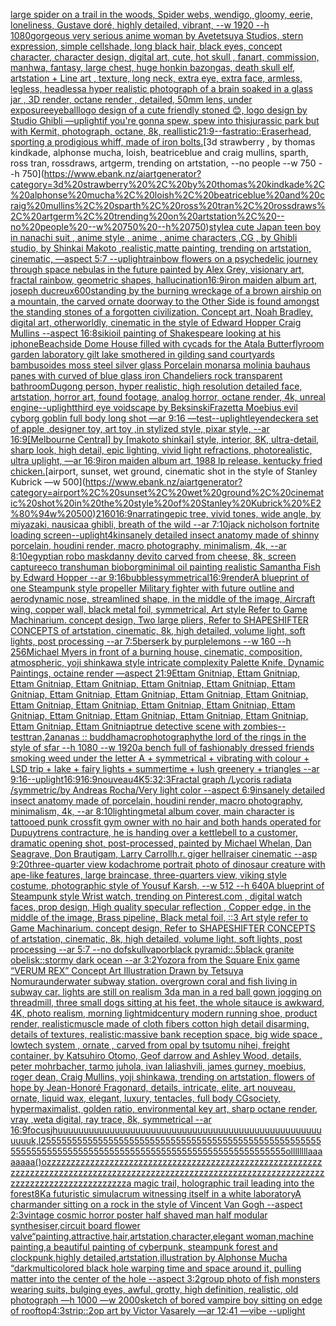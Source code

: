 [large spider on a trail in the woods, Spider webs, wendigo, gloomy, eerie, loneliness, Gustave doré, highly detailed, vibrant, --w 1920 --h 1080](https://www.ebank.nz/aiartgenerator?category=large%20spider%20on%20a%20trail%20in%20the%20woods%2C%20Spider%20webs%2C%20wendigo%2C%20gloomy%2C%20eerie%2C%20loneliness%2C%20Gustave%20dor%C3%A9%2C%20highly%20detailed%2C%20vibrant%2C%20--w%201920%20--h%201080)[gorgeous very serious anime woman by Avetetsuya Studios, stern expression,  simple cellshade, long black  hair, black eyes, concept character, character design, digital art, cute, hot skull , fanart, commission, manhwa, fantasy, large chest, huge honkin bazongas, death skull elf, artstation  +  Line art , texture, long neck, extra eye, extra face, armless, legless, headless](https://www.ebank.nz/aiartgenerator?category=gorgeous%20very%20serious%20anime%20woman%20by%20Avetetsuya%20Studios%2C%20stern%20expression%2C%20%20simple%20cellshade%2C%20long%20black%20%20hair%2C%20black%20eyes%2C%20concept%20character%2C%20character%20design%2C%20digital%20art%2C%20cute%2C%20hot%20skull%20%2C%20fanart%2C%20commission%2C%20manhwa%2C%20fantasy%2C%20large%20chest%2C%20huge%20honkin%20bazongas%2C%20death%20skull%20elf%2C%20artstation%20%20%2B%20%20Line%20art%20%2C%20texture%2C%20long%20neck%2C%20extra%20eye%2C%20extra%20face%2C%20armless%2C%20legless%2C%20headless)[a hyper realistic photograph of a brain soaked in a glass jar , 3D render, octane render , detailed, 50mm lens, under exposure](https://www.ebank.nz/aiartgenerator?category=a%20hyper%20realistic%20photograph%20of%20a%20brain%20soaked%20in%20a%20glass%20jar%20%2C%203D%20render%2C%20octane%20render%20%2C%20detailed%2C%2050mm%20lens%2C%20under%20exposure)[eyeball](https://www.ebank.nz/aiartgenerator?category=eyeball)[logo design of a cute friendly stoned 😊, logo design by Studio Ghibli —uplight](https://www.ebank.nz/aiartgenerator?category=logo%20design%20of%20a%20cute%20friendly%20stoned%20%F0%9F%98%8A%2C%20logo%20design%20by%20Studio%20Ghibli%20%E2%80%94uplight)[if you're gonna spew, spew into this](https://www.ebank.nz/aiartgenerator?category=if%20you%27re%20gonna%20spew%2C%20spew%20into%20this)[jurassic park but with Kermit, photograph, octane, 8k, reallistic](https://www.ebank.nz/aiartgenerator?category=jurassic%20park%20but%20with%20Kermit%2C%20photograph%2C%20octane%2C%208k%2C%20reallistic)[21:9](https://www.ebank.nz/aiartgenerator?category=21%3A9)[--fast](https://www.ebank.nz/aiartgenerator?category=--fast)[ratio::](https://www.ebank.nz/aiartgenerator?category=ratio%3A%3A)[Eraserhead, sporting a prodigious whiff, made of iron bolts.](https://www.ebank.nz/aiartgenerator?category=Eraserhead%2C%20sporting%20a%20prodigious%20whiff%2C%20made%20of%20iron%20bolts.)[3d strawberry , by thomas kindkade, alphonse mucha, loish, beatriceblue and craig mullins, sparth, ross tran, rossdraws, artgerm, trending on artstation, --no people --w 750 --h 750](https://www.ebank.nz/aiartgenerator?category=3d%20strawberry%20%2C%20by%20thomas%20kindkade%2C%20alphonse%20mucha%2C%20loish%2C%20beatriceblue%20and%20craig%20mullins%2C%20sparth%2C%20ross%20tran%2C%20rossdraws%2C%20artgerm%2C%20trending%20on%20artstation%2C%20--no%20people%20--w%20750%20--h%20750)[style](https://www.ebank.nz/aiartgenerator?category=style)[a cute Japan  teen boy in nanachi suit , anime style , anime , anime characters ,CG , by Ghibli studio, by Shinkai Makoto ,realistic,matte painting, trending on artstation, cinematic, —aspect 5:7 --uplight](https://www.ebank.nz/aiartgenerator?category=a%20cute%20Japan%20%20teen%20boy%20in%20nanachi%20suit%20%2C%20anime%20style%20%2C%20anime%20%2C%20anime%20characters%20%2CCG%20%2C%20by%20Ghibli%20studio%2C%20by%20Shinkai%20Makoto%20%2Crealistic%2Cmatte%20painting%2C%20trending%20on%20artstation%2C%20cinematic%2C%20%E2%80%94aspect%205%3A7%20--uplight)[rainbow flowers on a psychedelic journey through space nebulas in the future painted by Alex Grey, visionary art, fractal rainbow, geometric shapes, hallucination](https://www.ebank.nz/aiartgenerator?category=rainbow%20flowers%20on%20a%20psychedelic%20journey%20through%20space%20nebulas%20in%20the%20future%20painted%20by%20Alex%20Grey%2C%20visionary%20art%2C%20fractal%20rainbow%2C%20geometric%20shapes%2C%20hallucination)[16:9](https://www.ebank.nz/aiartgenerator?category=16%3A9)[iron maiden album art, joseph ducreux](https://www.ebank.nz/aiartgenerator?category=iron%20maiden%20album%20art%2C%20joseph%20ducreux)[600](https://www.ebank.nz/aiartgenerator?category=600)[standing by the burning wreckage of a brown airship on a mountain, the carved ornate doorway to the Other Side is found amongst the standing stones of a forgotten civilization. Concept art, Noah Bradley, digital art, otherworldly, cinematic in the style of Edward Hopper Craig Mullins --aspect 16:8](https://www.ebank.nz/aiartgenerator?category=standing%20by%20the%20burning%20wreckage%20of%20a%20brown%20airship%20on%20a%20mountain%2C%20the%20carved%20ornate%20doorway%20to%20the%20Other%20Side%20is%20found%20amongst%20the%20standing%20stones%20of%20a%20forgotten%20civilization.%20Concept%20art%2C%20Noah%20Bradley%2C%20digital%20art%2C%20otherworldly%2C%20cinematic%20in%20the%20style%20of%20Edward%20Hopper%20Craig%20Mullins%20--aspect%2016%3A8)[siki](https://www.ebank.nz/aiartgenerator?category=siki)[oil painting of Shakespeare looking at his iphone](https://www.ebank.nz/aiartgenerator?category=oil%20painting%20of%20Shakespeare%20looking%20at%20his%20iphone)[Beachside Dome House filled with cycads for the Atala Butterfly](https://www.ebank.nz/aiartgenerator?category=Beachside%20Dome%20House%20filled%20with%20cycads%20for%20the%20Atala%20Butterfly)[room garden laboratory  gilt lake  smothered in gilding sand courtyards bambusoides moss steel silver glass  Porcelain monarsa molinia bauhaus panes with  curved of blue glass iron Chandeliers  rock transparent bathroom](https://www.ebank.nz/aiartgenerator?category=room%20garden%20laboratory%20%20gilt%20lake%20%20smothered%20in%20gilding%20sand%20courtyards%20bambusoides%20moss%20steel%20silver%20glass%20%20Porcelain%20monarsa%20molinia%20bauhaus%20panes%20with%20%20curved%20of%20blue%20glass%20iron%20Chandeliers%20%20rock%20transparent%20bathroom)[Dugong person, hyper realistic, high resolution detailed face, artstation, horror art, found footage, analog horror, octane render, 4k, unreal engine](https://www.ebank.nz/aiartgenerator?category=Dugong%20person%2C%20hyper%20realistic%2C%20high%20resolution%20detailed%20face%2C%20artstation%2C%20horror%20art%2C%20found%20footage%2C%20analog%20horror%2C%20octane%20render%2C%204k%2C%20unreal%20engine)[--uplight](https://www.ebank.nz/aiartgenerator?category=--uplight)[third eye voidscape by Beksinski](https://www.ebank.nz/aiartgenerator?category=third%20eye%20voidscape%20by%20Beksinski)[Frazetta Moebius evil cyborg goblin full body long shot  —ar 9:16 —test](https://www.ebank.nz/aiartgenerator?category=Frazetta%20Moebius%20evil%20cyborg%20goblin%20full%20body%20long%20shot%20%20%E2%80%94ar%209%3A16%20%E2%80%94test)[--uplight](https://www.ebank.nz/aiartgenerator?category=--uplight)[leyendecker](https://www.ebank.nz/aiartgenerator?category=leyendecker)[a set of apple ,designer toy, art toy ,in stylized style, pixar style, --ar 16:9](https://www.ebank.nz/aiartgenerator?category=a%20set%20of%20apple%20%2Cdesigner%20toy%2C%20art%20toy%20%2Cin%20stylized%20style%2C%20pixar%20style%2C%20--ar%2016%3A9)[[Melbourne Central] by [makoto shinkai] style, interior, 8K, ultra-detail, sharp look, high detail, epic lighting, vivid light refractions, photorealistic, ultra uplight, —ar 16:9](https://www.ebank.nz/aiartgenerator?category=%5BMelbourne%20Central%5D%20by%20%5Bmakoto%20shinkai%5D%20style%2C%20interior%2C%208K%2C%20ultra-detail%2C%20sharp%20look%2C%20high%20detail%2C%20epic%20lighting%2C%20vivid%20light%20refractions%2C%20photorealistic%2C%20ultra%20uplight%2C%20%E2%80%94ar%2016%3A9)[iron maiden album art, 1988 lp release. kentucky fried chicken.](https://www.ebank.nz/aiartgenerator?category=iron%20maiden%20album%20art%2C%201988%20lp%20release.%20kentucky%20fried%20chicken.)[airport, sunset, wet ground, cinematic shot in the style of Stanley Kubrick —w 500](https://www.ebank.nz/aiartgenerator?category=airport%2C%20sunset%2C%20wet%20ground%2C%20cinematic%20shot%20in%20the%20style%20of%20Stanley%20Kubrick%20%E2%80%94w%20500)[2160](https://www.ebank.nz/aiartgenerator?category=2160)[16:9](https://www.ebank.nz/aiartgenerator?category=16%3A9)[narrating](https://www.ebank.nz/aiartgenerator?category=narrating)[epic tree, vivid tones, wide angle, by miyazaki, nausicaa ghibli, breath of the wild --ar 7:10](https://www.ebank.nz/aiartgenerator?category=epic%20tree%2C%20vivid%20tones%2C%20wide%20angle%2C%20by%20miyazaki%2C%20nausicaa%20ghibli%2C%20breath%20of%20the%20wild%20--ar%207%3A10)[jack nicholson fortnite loading screen](https://www.ebank.nz/aiartgenerator?category=jack%20nicholson%20fortnite%20loading%20screen)[--uplight](https://www.ebank.nz/aiartgenerator?category=--uplight)[4k](https://www.ebank.nz/aiartgenerator?category=4k)[insanely detailed insect anatomy made of shinny  porcelain, houdini render, macro photography, minimalism, 4k, --ar 8:10](https://www.ebank.nz/aiartgenerator?category=insanely%20detailed%20insect%20anatomy%20made%20of%20shinny%20%20porcelain%2C%20houdini%20render%2C%20macro%20photography%2C%20minimalism%2C%204k%2C%20--ar%208%3A10)[egyptian robo mask](https://www.ebank.nz/aiartgenerator?category=egyptian%20robo%20mask)[danny devito carved from cheese, 8k, screen capture](https://www.ebank.nz/aiartgenerator?category=danny%20devito%20carved%20from%20cheese%2C%208k%2C%20screen%20capture)[eco transhuman bioborg](https://www.ebank.nz/aiartgenerator?category=eco%20transhuman%20bioborg)[minimal oil painting realistic Samantha Fish by Edward Hopper --ar 9:16](https://www.ebank.nz/aiartgenerator?category=minimal%20oil%20painting%20realistic%20Samantha%20Fish%20by%20Edward%20Hopper%20--ar%209%3A16)[bubbles](https://www.ebank.nz/aiartgenerator?category=bubbles)[symmetrical](https://www.ebank.nz/aiartgenerator?category=symmetrical)[16:9](https://www.ebank.nz/aiartgenerator?category=16%3A9)[render](https://www.ebank.nz/aiartgenerator?category=render)[A blueprint of one Steampunk style propeller Military fighter with future outline and aerodynamic nose, streamlined shape, in the middle of the image,  Aircraft wing, copper wall, black metal foil, symmetrical,  Art style Refer to Game Machinarium.  concept design, Two large pliers, Refer to SHAPESHIFTER CONCEPTS  of artstation, cinematic,  8k, high detailed,  volume light,  soft lights,  post processing    --ar 7:5](https://www.ebank.nz/aiartgenerator?category=A%20blueprint%20of%20one%20Steampunk%20style%20propeller%20Military%20fighter%20with%20future%20outline%20and%20aerodynamic%20nose%2C%20streamlined%20shape%2C%20in%20the%20middle%20of%20the%20image%2C%20%20Aircraft%20wing%2C%20copper%20wall%2C%20black%20metal%20foil%2C%20symmetrical%2C%20%20Art%20style%20Refer%20to%20Game%20Machinarium.%20%20concept%20design%2C%20Two%20large%20pliers%2C%20Refer%20to%20SHAPESHIFTER%20CONCEPTS%20%20of%20artstation%2C%20cinematic%2C%20%208k%2C%20high%20detailed%2C%20%20volume%20light%2C%20%20soft%20lights%2C%20%20post%20processing%20%20%20%20--ar%207%3A5)[berserk by purplelemons --w 160 --h 256](https://www.ebank.nz/aiartgenerator?category=berserk%20by%20purplelemons%20--w%20160%20--h%20256)[Michael Myers in front of a burning house, cinematic, composition, atmospheric, yoji shinkawa style intricate complexity Palette Knife, Dynamic Paintings, octaine render —aspect 21:9](https://www.ebank.nz/aiartgenerator?category=Michael%20Myers%20in%20front%20of%20a%20burning%20house%2C%20cinematic%2C%20composition%2C%20atmospheric%2C%20yoji%20shinkawa%20style%20intricate%20complexity%20Palette%20Knife%2C%20Dynamic%20Paintings%2C%20octaine%20render%20%E2%80%94aspect%2021%3A9)[Ettam Gnitniap, Ettam Gnitniap, Ettam Gnitniap, Ettam Gnitniap, Ettam Gnitniap, Ettam Gnitniap, Ettam Gnitniap, Ettam Gnitniap, Ettam Gnitniap, Ettam Gnitniap, Ettam Gnitniap, Ettam Gnitniap, Ettam Gnitniap, Ettam Gnitniap, Ettam Gnitniap, Ettam Gnitniap, Ettam Gnitniap, Ettam Gnitniap, Ettam Gnitniap, Ettam Gnitniap, Ettam Gnitniap, Ettam Gnitniap](https://www.ebank.nz/aiartgenerator?category=Ettam%20Gnitniap%2C%20Ettam%20Gnitniap%2C%20Ettam%20Gnitniap%2C%20Ettam%20Gnitniap%2C%20Ettam%20Gnitniap%2C%20Ettam%20Gnitniap%2C%20Ettam%20Gnitniap%2C%20Ettam%20Gnitniap%2C%20Ettam%20Gnitniap%2C%20Ettam%20Gnitniap%2C%20Ettam%20Gnitniap%2C%20Ettam%20Gnitniap%2C%20Ettam%20Gnitniap%2C%20Ettam%20Gnitniap%2C%20Ettam%20Gnitniap%2C%20Ettam%20Gnitniap%2C%20Ettam%20Gnitniap%2C%20Ettam%20Gnitniap%2C%20Ettam%20Gnitniap%2C%20Ettam%20Gnitniap%2C%20Ettam%20Gnitniap%2C%20Ettam%20Gnitniap)[true detective scene with zombies](https://www.ebank.nz/aiartgenerator?category=true%20detective%20scene%20with%20zombies)[--test](https://www.ebank.nz/aiartgenerator?category=--test)[tran,](https://www.ebank.nz/aiartgenerator?category=tran%2C)[2](https://www.ebank.nz/aiartgenerator?category=2)[ananas :: buddha](https://www.ebank.nz/aiartgenerator?category=ananas%20%3A%3A%20buddha)[macrophotography](https://www.ebank.nz/aiartgenerator?category=macrophotography)[the lord of the rings in the style of sfar --h 1080 --w 1920](https://www.ebank.nz/aiartgenerator?category=the%20lord%20of%20the%20rings%20in%20the%20style%20of%20sfar%20--h%201080%20--w%201920)[a bench full of fashionably dressed friends smoking weed under the letter A + symmetrical + vibrating with colour + LSD trip + lake + fairy lights + summertime + lush greenery + triangles  --ar 9:16](https://www.ebank.nz/aiartgenerator?category=a%20bench%20full%20of%20fashionably%20dressed%20friends%20smoking%20weed%20under%20the%20letter%20A%20%2B%20symmetrical%20%2B%20vibrating%20with%20colour%20%2B%20LSD%20trip%20%2B%20lake%20%2B%20fairy%20lights%20%2B%20summertime%20%2B%20lush%20greenery%20%2B%20triangles%20%20--ar%209%3A16)[--uplight](https://www.ebank.nz/aiartgenerator?category=--uplight)[16:9](https://www.ebank.nz/aiartgenerator?category=16%3A9)[16:9](https://www.ebank.nz/aiartgenerator?category=16%3A9)[](https://www.ebank.nz/aiartgenerator?category=)[nouveau](https://www.ebank.nz/aiartgenerator?category=nouveau)[4K](https://www.ebank.nz/aiartgenerator?category=4K)[5:3](https://www.ebank.nz/aiartgenerator?category=5%3A3)[2:3](https://www.ebank.nz/aiartgenerator?category=2%3A3)[Fractal graph /Lycoris radiata /symmetric/by Andreas Rocha/Very light color   --aspect 6:9](https://www.ebank.nz/aiartgenerator?category=Fractal%20graph%20/Lycoris%20radiata%20/symmetric/by%20Andreas%20Rocha/Very%20light%20color%20%20%20--aspect%206%3A9)[insanely detailed insect anatomy made of porcelain, houdini render, macro photography, minimalism, 4k, --ar 8:10](https://www.ebank.nz/aiartgenerator?category=insanely%20detailed%20insect%20anatomy%20made%20of%20porcelain%2C%20houdini%20render%2C%20macro%20photography%2C%20minimalism%2C%204k%2C%20--ar%208%3A10)[lighting](https://www.ebank.nz/aiartgenerator?category=lighting)[metal album cover, main character is tattooed punk crossfit gym owner with no hair and both hands operated for Dupuytrens contracture, he is handing over a kettlebell to a customer, dramatic opening shot, post-processed, painted by Michael Whelan, Dan Seagrave, Don Brautigam, Larry Carroll](https://www.ebank.nz/aiartgenerator?category=metal%20album%20cover%2C%20main%20character%20is%20tattooed%20punk%20crossfit%20gym%20owner%20with%20no%20hair%20and%20both%20hands%20operated%20for%20Dupuytrens%20contracture%2C%20he%20is%20handing%20over%20a%20kettlebell%20to%20a%20customer%2C%20dramatic%20opening%20shot%2C%20post-processed%2C%20painted%20by%20Michael%20Whelan%2C%20Dan%20Seagrave%2C%20Don%20Brautigam%2C%20Larry%20Carroll)[h.r. giger hellraiser cinematic --asp 9:20](https://www.ebank.nz/aiartgenerator?category=h.r.%20giger%20hellraiser%20cinematic%20--asp%209%3A20)[three-quarter view kodachrome portrait photo of dinosaur creature with ape-like features, large braincase, three-quarters view, viking style costume, photographic style of Yousuf Karsh, --w 512 --h 640](https://www.ebank.nz/aiartgenerator?category=three-quarter%20view%20kodachrome%20portrait%20photo%20of%20dinosaur%20creature%20with%20ape-like%20features%2C%20large%20braincase%2C%20three-quarters%20view%2C%20viking%20style%20costume%2C%20photographic%20style%20of%20Yousuf%20Karsh%2C%20--w%20512%20--h%20640)[A blueprint of Steampunk style Wrist watch,    trending on Pinterest.com  ,  digital watch faces, prop design, High quality specular reflection , Copper  edge, in the middle of the image, Brass pipeline,  Black metal foil,  ::3  Art style refer to Game Machinarium.  concept design, Refer to SHAPESHIFTER CONCEPTS  of artstation, cinematic,  8k, high detailed,  volume light,  soft lights,  post processing    --ar 5:7   --no dof](https://www.ebank.nz/aiartgenerator?category=A%20blueprint%20of%20Steampunk%20style%20Wrist%20watch%2C%20%20%20%20trending%20on%20Pinterest.com%20%20%2C%20%20digital%20watch%20faces%2C%20prop%20design%2C%20High%20quality%20specular%20reflection%20%2C%20Copper%20%20edge%2C%20in%20the%20middle%20of%20the%20image%2C%20Brass%20pipeline%2C%20%20Black%20metal%20foil%2C%20%20%3A%3A3%20%20Art%20style%20refer%20to%20Game%20Machinarium.%20%20concept%20design%2C%20Refer%20to%20SHAPESHIFTER%20CONCEPTS%20%20of%20artstation%2C%20cinematic%2C%20%208k%2C%20high%20detailed%2C%20%20volume%20light%2C%20%20soft%20lights%2C%20%20post%20processing%20%20%20%20--ar%205%3A7%20%20%20--no%20dof)[skull](https://www.ebank.nz/aiartgenerator?category=skull)[vapor](https://www.ebank.nz/aiartgenerator?category=vapor)[black pyramid::.5black granite obelisk::stormy dark ocean --ar 3:2](https://www.ebank.nz/aiartgenerator?category=black%20pyramid%3A%3A.5black%20granite%20obelisk%3A%3Astormy%20dark%20ocean%20--ar%203%3A2)[Yozora from the Square Enix game “VERUM REX” Concept Art Illustration Drawn by Tetsuya Nomura](https://www.ebank.nz/aiartgenerator?category=Yozora%20from%20the%20Square%20Enix%20game%20%E2%80%9CVERUM%20REX%E2%80%9D%20Concept%20Art%20Illustration%20Drawn%20by%20Tetsuya%20Nomura)[underwater subway station. overgrown coral and fish living in subway car. lights are still on realism 3d](https://www.ebank.nz/aiartgenerator?category=underwater%20subway%20station.%20overgrown%20coral%20and%20fish%20living%20in%20subway%20car.%20lights%20are%20still%20on%20realism%203d)[a man in a red ball gown jogging on threadmill, three small dogs sitting at his feet, the whole sitauce is awkward, 4K, photo realism, morning light](https://www.ebank.nz/aiartgenerator?category=a%20man%20in%20a%20red%20ball%20gown%20jogging%20on%20threadmill%2C%20three%20small%20dogs%20sitting%20at%20his%20feet%2C%20the%20whole%20sitauce%20is%20awkward%2C%204K%2C%20photo%20realism%2C%20morning%20light)[midcentury modern running shoe, product render, realistic](https://www.ebank.nz/aiartgenerator?category=midcentury%20modern%20running%20shoe%2C%20product%20render%2C%20realistic)[muscle made of cloth fibers cotton high detail disarming, details of textures, realistic](https://www.ebank.nz/aiartgenerator?category=muscle%20made%20of%20cloth%20fibers%20cotton%20high%20detail%20disarming%2C%20details%20of%20textures%2C%20realistic)[:massive bank reception space, big wide space  , lowtech system , ornate , carved from opal by tsutomu nihei, freight container, by Katsuhiro Otomo, Geof darrow and Ashley Wood, details, peter mohrbacher, tarmo juhola, ivan laliashvili, james gurney, moebius, roger dean, Craig Mullins, yoji shinkawa, trending on artstation, flowers of hope by Jean-Honoré Fragonard, details, intricate, elite, art nouveau, ornate, liquid wax, elegant, luxury, tentacles, full body CGsociety, hypermaximalist, golden ratio, environmental key art, sharp octane render, vray ,weta digital, ray trace, 8k, symmetrical --ar 16:9](https://www.ebank.nz/aiartgenerator?category=%3Amassive%20bank%20reception%20space%2C%20big%20wide%20space%20%20%2C%20lowtech%20system%20%2C%20ornate%20%2C%20carved%20from%20opal%20by%20tsutomu%20nihei%2C%20freight%20container%2C%20by%20Katsuhiro%20Otomo%2C%20Geof%20darrow%20and%20Ashley%20Wood%2C%20details%2C%20peter%20mohrbacher%2C%20tarmo%20juhola%2C%20ivan%20laliashvili%2C%20james%20gurney%2C%20moebius%2C%20roger%20dean%2C%20Craig%20Mullins%2C%20yoji%20shinkawa%2C%20trending%20on%20artstation%2C%20flowers%20of%20hope%20by%20Jean-Honor%C3%A9%20Fragonard%2C%20details%2C%20intricate%2C%20elite%2C%20art%20nouveau%2C%20ornate%2C%20liquid%20wax%2C%20elegant%2C%20luxury%2C%20tentacles%2C%20full%20body%20CGsociety%2C%20hypermaximalist%2C%20golden%20ratio%2C%20environmental%20key%20art%2C%20sharp%20octane%20render%2C%20vray%20%2Cweta%20digital%2C%20ray%20trace%2C%208k%2C%20symmetrical%20--ar%2016%3A9)[focus](https://www.ebank.nz/aiartgenerator?category=focus)[jhuuuuuuuuuuuuuuuuuuuuuuuuuuuuuuuuuuuuuuuuuuuuuuuuuuuuuuuk,l25555555555555555555555555555555555555555555555555555555555555555555555555555555555555555555555555555555555ollllllllaaaaaaaa()ozzzzzzzzzzzzzzzzzzzzzzzzzzzzzzzzzzzzzzzzzzzzzzzzzzzzzzzzzzzzzzzzzzzzzzzzzzzzzzzzzzzzzzzzzzzzzzzzzzzzzzzzzzzzzzzzzzzzzzzzzzzzzzzzzzzzzzzzzzzzzzzzzz](https://www.ebank.nz/aiartgenerator?category=jhuuuuuuuuuuuuuuuuuuuuuuuuuuuuuuuuuuuuuuuuuuuuuuuuuuuuuuuk%2Cl25555555555555555555555555555555555555555555555555555555555555555555555555555555555555555555555555555555555ollllllllaaaaaaaa%28%29ozzzzzzzzzzzzzzzzzzzzzzzzzzzzzzzzzzzzzzzzzzzzzzzzzzzzzzzzzzzzzzzzzzzzzzzzzzzzzzzzzzzzzzzzzzzzzzzzzzzzzzzzzzzzzzzzzzzzzzzzzzzzzzzzzzzzzzzzzzzzzzzzzz)[a magic trail, holographic trail leading into the forest](https://www.ebank.nz/aiartgenerator?category=a%20magic%20trail%2C%20holographic%20trail%20leading%20into%20the%20forest)[8K](https://www.ebank.nz/aiartgenerator?category=8K)[a futuristic simulacrum witnessing itself in a white laboratory](https://www.ebank.nz/aiartgenerator?category=a%20futuristic%20simulacrum%20witnessing%20itself%20in%20a%20white%20laboratory)[A charmander sitting on a rock in the style of Vincent Van Gogh --aspect 2:3](https://www.ebank.nz/aiartgenerator?category=A%20charmander%20sitting%20on%20a%20rock%20in%20the%20style%20of%20Vincent%20Van%20Gogh%20--aspect%202%3A3)[vintage cosmic horror poster half  shaved man half modular synthesiser,circuit board flower valve](https://www.ebank.nz/aiartgenerator?category=vintage%20cosmic%20horror%20poster%20half%20%20shaved%20man%20half%20modular%20synthesiser%2Ccircuit%20board%20flower%20valve)[“painting,attractive,hair,artstation,character,elegant woman,machine painting,a beautiful painting of cyberpunk, steampunk forest and clockpunk,highly detailed,artstation,illustration by Alphonse Mucha “](https://www.ebank.nz/aiartgenerator?category=%E2%80%9Cpainting%2Cattractive%2Chair%2Cartstation%2Ccharacter%2Celegant%20woman%2Cmachine%20painting%2Ca%20beautiful%20painting%20of%20cyberpunk%2C%20steampunk%20forest%20and%20clockpunk%2Chighly%20detailed%2Cartstation%2Cillustration%20by%20Alphonse%20Mucha%20%E2%80%9C)[dark](https://www.ebank.nz/aiartgenerator?category=dark)[multicolored black hole warping time and space around it, pulling matter into the center of the hole --aspect 3:2](https://www.ebank.nz/aiartgenerator?category=multicolored%20black%20hole%20warping%20time%20and%20space%20around%20it%2C%20pulling%20matter%20into%20the%20center%20of%20the%20hole%20--aspect%203%3A2)[group photo of fish monsters wearing suits, bulging eyes, awful, grotty, high definition, realistic, old photograph —h 1000 —w 2000](https://www.ebank.nz/aiartgenerator?category=group%20photo%20of%20fish%20monsters%20wearing%20suits%2C%20bulging%20eyes%2C%20awful%2C%20grotty%2C%20high%20definition%2C%20realistic%2C%20old%20photograph%20%E2%80%94h%201000%20%E2%80%94w%202000)[sketch of bored vampire boy sitting on edge of rooftop](https://www.ebank.nz/aiartgenerator?category=sketch%20of%20bored%20vampire%20boy%20sitting%20on%20edge%20of%20rooftop)[4:3](https://www.ebank.nz/aiartgenerator?category=4%3A3)[strip::2](https://www.ebank.nz/aiartgenerator?category=strip%3A%3A2)[op art by Victor Vasarely —ar 12:41 —vibe --uplight](https://www.ebank.nz/aiartgenerator?category=op%20art%20by%20Victor%20Vasarely%20%E2%80%94ar%2012%3A41%20%E2%80%94vibe%20--uplight)